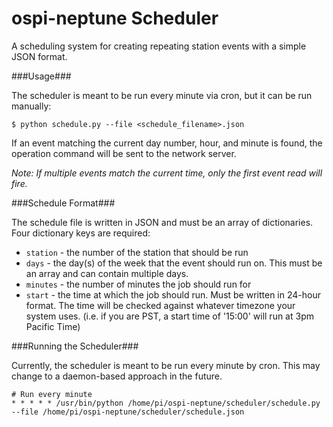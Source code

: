 ospi-neptune Scheduler
============

A scheduling system for creating repeating station events with a simple JSON format.

###Usage###

The scheduler is meant to be run every minute via cron, but it can be run manually:

    $ python schedule.py --file <schedule_filename>.json

If an event matching the current day number, hour, and minute is found, the operation command will be sent to the network server. 

*Note: If multiple events match the current time, only the first event read will fire.*

###Schedule Format###

The schedule file is written in JSON and must be an array of dictionaries. Four dictionary keys are required:
* `station` - the number of the station that should be run
* `days` - the day(s) of the week that the event should run on. This must be an array and can contain multiple days.
* `minutes` - the number of minutes the job should run for
* `start` - the time at which the job should run. Must be written in 24-hour format. The time will be checked against whatever timezone your system uses. (i.e. if you are PST, a start time of '15:00' will run at 3pm Pacific Time)

###Running the Scheduler###

Currently, the scheduler is meant to be run every minute by cron. This may change to a daemon-based approach in the future.

    # Run every minute
    * * * * * /usr/bin/python /home/pi/ospi-neptune/scheduler/schedule.py --file /home/pi/ospi-neptune/scheduler/schedule.json
